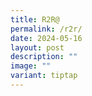 ```yaml
---
title: R2R@
permalink: /r2r/
date: 2024-05-16
layout: post
description: ""
image: ""
variant: tiptap
---
```

